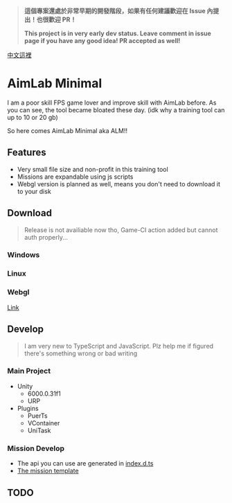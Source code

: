>**這個專案還處於非常早期的開發階段，如果有任何建議歡迎在 Issue 內提出！也很歡迎 PR！**
>
>**This project is in very early dev status. Leave comment in issue page if you have any good idea! PR accepted as well!**

[中文這裡](./docs/README-ZH.md)

# AimLab Minimal

I am a poor skill FPS game lover and improve skill with AimLab before. As you can see, the tool became bloated these day. (idk why a training tool can up to 10 or 20 gb)

So here comes AimLab Minimal aka ALM!!

## Features

- Very small file size and non-profit in this training tool
- Missions are expandable using js scripts
- Webgl version is planned as well, means you don't need to download it to your disk

## Download

>Release is not availiable now tho, Game-CI action added but cannot auth properly...

### Windows

### Linux

### Webgl

[Link]()

## Develop

>I am very new to TypeScript and JavaScript. Plz help me if figured there's something wrong or bad writing

### Main Project

- Unity
  - 6000.0.31f1
  - URP
- Plugins
  - PuerTs
  - VContainer
  - UniTask

### Mission Develop

- The api you can use are generated in [index.d.ts](./Assets/Gen/Typing/csharp/index.d.ts)
- [The mission template](./docs/template/mission/)

## TODO
